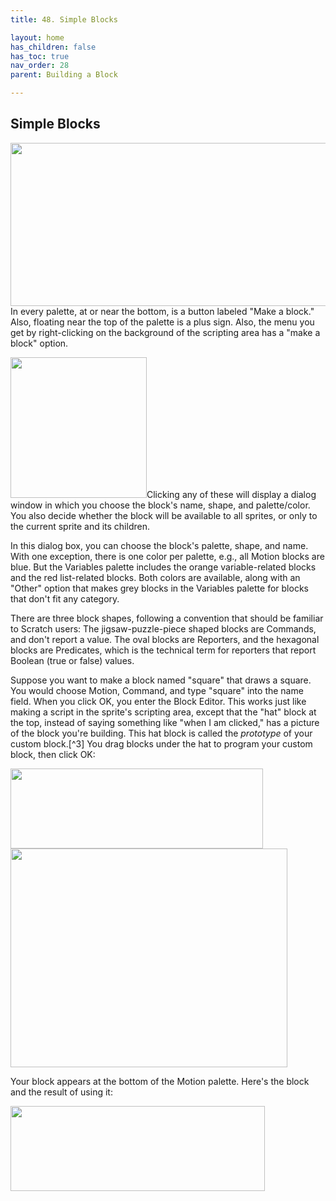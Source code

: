 ```yaml
---
title: 48. Simple Blocks

layout: home
has_children: false
has_toc: true
nav_order: 28
parent: Building a Block

---
```


Simple Blocks
-------------

<img src="/snap-manual/assets/images/image495.png" style="width:720px; height:261px">In every palette, at or near the bottom,
is a button labeled "Make a block." Also, floating near the top of the
palette is a plus sign. Also, the menu you get by right-clicking on the
background of the scripting area has a "make a block" option.

<img src="/snap-manual/assets/images/image501.png" style="width:218px; height:225px">Clicking any of these will display a
dialog window in which you choose the block's name, shape, and
palette/color. You also decide whether the block will be available to
all sprites, or only to the current sprite and its children.

In this dialog box, you can choose the block\'s palette, shape, and
name. With one exception, there is one color per palette, e.g., all
Motion blocks are blue. But the Variables palette includes the orange
variable-related blocks and the red list-related blocks. Both colors are
available, along with an "Other" option that makes grey blocks in the
Variables palette for blocks that don't fit any category.

There are three block shapes, following a convention that should be
familiar to Scratch users: The jigsaw-puzzle-piece shaped blocks are
Commands, and don't report a value. The oval blocks are Reporters, and
the hexagonal blocks are Predicates, which is the technical term for
reporters that report Boolean (true or false) values.

Suppose you want to make a block named "square" that draws a square. You
would choose Motion, Command, and type "square" into the name field.
When you click OK, you enter the Block Editor. This works just like
making a script in the sprite's scripting area, except that the "hat"
block at the top, instead of saying something like "when I am clicked,"
has a picture of the block you're building. This hat block is called the
*prototype* of your custom block.[^3] You drag blocks under the hat to
program your custom block, then click OK:

<img src="/snap-manual/assets/images/image502.png" style="width:404px; height:128px">

<img src="/snap-manual/assets/images/image503.png" style="width:443px; height:350px">

Your block appears at the bottom of the Motion palette. Here's the block
and the result of using it:

<img src="/snap-manual/assets/images/image504.png" style="width:407px; height:136px">


